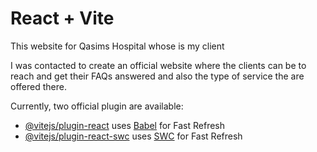 # React + Vite

This website for Qasims Hospital whose is my client

I was contacted to create an official website 
where the clients can be to reach and get their FAQs answered and also the type of 
service the are offered there.

Currently, two official plugin are available:

- [@vitejs/plugin-react](https://github.com/vitejs/vite-plugin-react/blob/main/packages/plugin-react/README.md) uses [Babel](https://babeljs.io/) for Fast Refresh
- [@vitejs/plugin-react-swc](https://github.com/vitejs/vite-plugin-react-swc) uses [SWC](https://swc.rs/) for Fast Refresh
